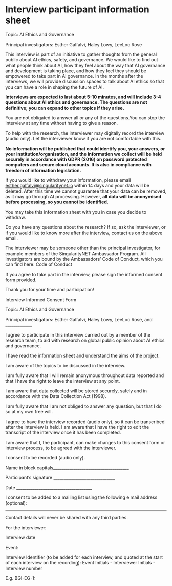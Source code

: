 # Interview participant information sheet

Topic: AI Ethics and Governance

Principal investigators:   Esther Galfalvi, Haley Lowy, LeeLoo Rose



This interview is part of an initiative to gather thoughts from the general public about AI ethics, safety, and governance. We would like to find out what people think about AI, how they feel about the way that AI governance and development is taking place, and how they feel they should be empowered to take part in AI governance. In the months after the interviews, we will provide discussion spaces to talk about AI ethics so that you can have a role in shaping the future of AI.



**Interviews are expected to last about 5-10 minutes, and will include 3-4 questions about AI ethics and governance. The questions are not definitive; you can expand to other topics if they arise.**



You are not obligated to answer all or any of the questions.You can stop the interview at any time without having to give a reason.



To help with the research, the interviewer may digitally record the interview (audio only). Let the interviewer know if you are not comfortable with this.



**No information will be published that could identify you, your answers, or your institution/organisation, and the information we collect will be held securely in accordance with GDPR (2016) on password protected computers and secure cloud accounts. It is also in compliance with freedom of information legislation.**



If you would like to withdraw your information, please email esther.galfalvi@singularitynet.io within 14 days and your data will be deleted. After this time we cannot guarantee that your data can be removed, as it may go through AI processing. However, **all data will be anonymised before processing, so you cannot be identified.**



You may take this information sheet with you in case you decide to withdraw.



Do you have any questions about the research? If so, ask the interviewer, or if you would like to know more after the interview, contact us on the above email.



The interviewer may be someone other than the principal investigator, for example members of the SingularityNET Ambassador Program. All investigators are bound by the Ambassadors’ Code of Conduct, which you can find here: Code of Conduct



If you agree to take part in the interview, please sign the informed consent form provided.



Thank you for your time and participation!

Interview Informed Consent Form



Topic: AI Ethics and Governance

Principal investigators:   Esther Galfalvi, Haley Lowy, LeeLoo Rose, and _____________



I agree to participate in this interview carried out by a member of the research team, to aid with research on global public opinion about AI ethics and governance.



I have read the information sheet and understand the aims of the project.



I am aware of the topics to be discussed in the interview.



I am fully aware that I will remain anonymous throughout data reported and that I have the right to leave the interview at any point.



I am aware that data collected will be stored securely, safely and in accordance with the Data Collection Act (1998).



I am fully aware that I am not obliged to answer any question, but that I do so at my own free will.



I agree to have the interview recorded (audio only), so it can be transcribed after the interview is held. I am aware that I have the right to edit the transcript of the interview once it has been completed.



I am aware that I, the participant, can make changes to this consent form or interview process, to be agreed with the interviewer.



I consent to be recorded (audio only).





Name in block capitals_____________________________________





Participant’s signature  ______________________________





Date   _____________________________________





I consent to be added to a mailing list using the following e mail address (optional):



_____________________________________



Contact details will never be shared with any third parties.





For the interviewer:



Interview date

Event:

Interview Identifier (to be added for each interview, and quoted at the start of each interview on the recording): Event Initials - Interviewer Initials - Interview number

E.g. BGI-EG-1:

